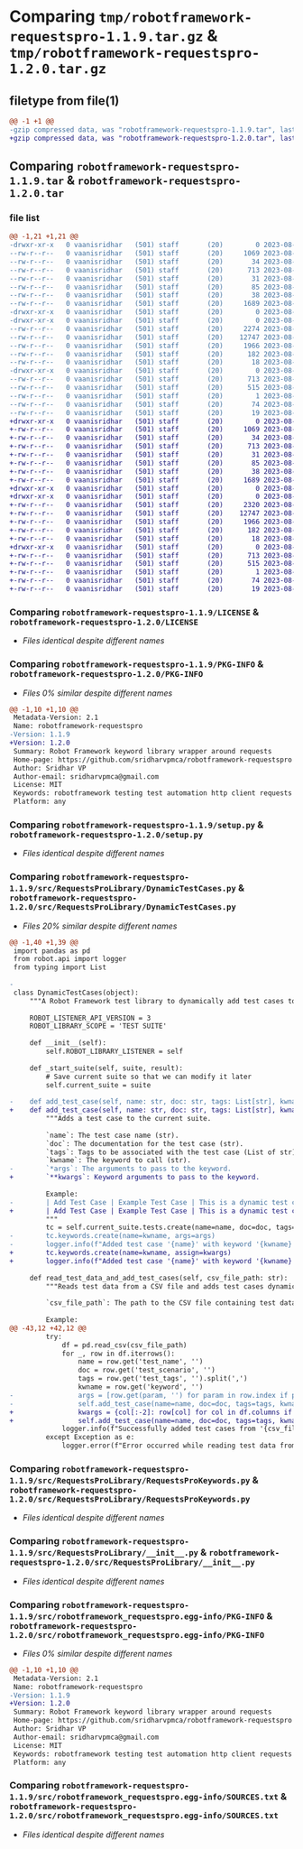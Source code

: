 # Comparing `tmp/robotframework-requestspro-1.1.9.tar.gz` & `tmp/robotframework-requestspro-1.2.0.tar.gz`

## filetype from file(1)

```diff
@@ -1 +1 @@
-gzip compressed data, was "robotframework-requestspro-1.1.9.tar", last modified: Fri Aug  4 03:55:32 2023, max compression
+gzip compressed data, was "robotframework-requestspro-1.2.0.tar", last modified: Fri Aug  4 04:31:47 2023, max compression
```

## Comparing `robotframework-requestspro-1.1.9.tar` & `robotframework-requestspro-1.2.0.tar`

### file list

```diff
@@ -1,21 +1,21 @@
-drwxr-xr-x   0 vaanisridhar   (501) staff       (20)        0 2023-08-04 03:55:32.797522 robotframework-requestspro-1.1.9/
--rw-r--r--   0 vaanisridhar   (501) staff       (20)     1069 2023-08-04 03:00:29.000000 robotframework-requestspro-1.1.9/LICENSE
--rw-r--r--   0 vaanisridhar   (501) staff       (20)       34 2023-08-04 03:00:29.000000 robotframework-requestspro-1.1.9/MANIFEST.in
--rw-r--r--   0 vaanisridhar   (501) staff       (20)      713 2023-08-04 03:55:32.797394 robotframework-requestspro-1.1.9/PKG-INFO
--rw-r--r--   0 vaanisridhar   (501) staff       (20)       31 2023-08-04 03:00:29.000000 robotframework-requestspro-1.1.9/README.md
--rw-r--r--   0 vaanisridhar   (501) staff       (20)       85 2023-08-04 03:00:29.000000 robotframework-requestspro-1.1.9/requirements.txt
--rw-r--r--   0 vaanisridhar   (501) staff       (20)       38 2023-08-04 03:55:32.797567 robotframework-requestspro-1.1.9/setup.cfg
--rw-r--r--   0 vaanisridhar   (501) staff       (20)     1689 2023-08-04 03:00:29.000000 robotframework-requestspro-1.1.9/setup.py
-drwxr-xr-x   0 vaanisridhar   (501) staff       (20)        0 2023-08-04 03:55:32.794977 robotframework-requestspro-1.1.9/src/
-drwxr-xr-x   0 vaanisridhar   (501) staff       (20)        0 2023-08-04 03:55:32.796632 robotframework-requestspro-1.1.9/src/RequestsProLibrary/
--rw-r--r--   0 vaanisridhar   (501) staff       (20)     2274 2023-08-04 03:48:18.000000 robotframework-requestspro-1.1.9/src/RequestsProLibrary/DynamicTestCases.py
--rw-r--r--   0 vaanisridhar   (501) staff       (20)    12747 2023-08-04 03:00:29.000000 robotframework-requestspro-1.1.9/src/RequestsProLibrary/RequestsProKeywords.py
--rw-r--r--   0 vaanisridhar   (501) staff       (20)     1966 2023-08-04 03:00:29.000000 robotframework-requestspro-1.1.9/src/RequestsProLibrary/__init__.py
--rw-r--r--   0 vaanisridhar   (501) staff       (20)      182 2023-08-04 03:00:29.000000 robotframework-requestspro-1.1.9/src/RequestsProLibrary/compat.py
--rw-r--r--   0 vaanisridhar   (501) staff       (20)       18 2023-08-04 03:33:25.000000 robotframework-requestspro-1.1.9/src/RequestsProLibrary/version.py
-drwxr-xr-x   0 vaanisridhar   (501) staff       (20)        0 2023-08-04 03:55:32.797190 robotframework-requestspro-1.1.9/src/robotframework_requestspro.egg-info/
--rw-r--r--   0 vaanisridhar   (501) staff       (20)      713 2023-08-04 03:55:32.000000 robotframework-requestspro-1.1.9/src/robotframework_requestspro.egg-info/PKG-INFO
--rw-r--r--   0 vaanisridhar   (501) staff       (20)      515 2023-08-04 03:55:32.000000 robotframework-requestspro-1.1.9/src/robotframework_requestspro.egg-info/SOURCES.txt
--rw-r--r--   0 vaanisridhar   (501) staff       (20)        1 2023-08-04 03:55:32.000000 robotframework-requestspro-1.1.9/src/robotframework_requestspro.egg-info/dependency_links.txt
--rw-r--r--   0 vaanisridhar   (501) staff       (20)       74 2023-08-04 03:55:32.000000 robotframework-requestspro-1.1.9/src/robotframework_requestspro.egg-info/requires.txt
--rw-r--r--   0 vaanisridhar   (501) staff       (20)       19 2023-08-04 03:55:32.000000 robotframework-requestspro-1.1.9/src/robotframework_requestspro.egg-info/top_level.txt
+drwxr-xr-x   0 vaanisridhar   (501) staff       (20)        0 2023-08-04 04:31:47.725133 robotframework-requestspro-1.2.0/
+-rw-r--r--   0 vaanisridhar   (501) staff       (20)     1069 2023-08-04 03:00:29.000000 robotframework-requestspro-1.2.0/LICENSE
+-rw-r--r--   0 vaanisridhar   (501) staff       (20)       34 2023-08-04 03:00:29.000000 robotframework-requestspro-1.2.0/MANIFEST.in
+-rw-r--r--   0 vaanisridhar   (501) staff       (20)      713 2023-08-04 04:31:47.725015 robotframework-requestspro-1.2.0/PKG-INFO
+-rw-r--r--   0 vaanisridhar   (501) staff       (20)       31 2023-08-04 03:00:29.000000 robotframework-requestspro-1.2.0/README.md
+-rw-r--r--   0 vaanisridhar   (501) staff       (20)       85 2023-08-04 03:00:29.000000 robotframework-requestspro-1.2.0/requirements.txt
+-rw-r--r--   0 vaanisridhar   (501) staff       (20)       38 2023-08-04 04:31:47.725175 robotframework-requestspro-1.2.0/setup.cfg
+-rw-r--r--   0 vaanisridhar   (501) staff       (20)     1689 2023-08-04 03:00:29.000000 robotframework-requestspro-1.2.0/setup.py
+drwxr-xr-x   0 vaanisridhar   (501) staff       (20)        0 2023-08-04 04:31:47.722440 robotframework-requestspro-1.2.0/src/
+drwxr-xr-x   0 vaanisridhar   (501) staff       (20)        0 2023-08-04 04:31:47.724236 robotframework-requestspro-1.2.0/src/RequestsProLibrary/
+-rw-r--r--   0 vaanisridhar   (501) staff       (20)     2320 2023-08-04 04:30:58.000000 robotframework-requestspro-1.2.0/src/RequestsProLibrary/DynamicTestCases.py
+-rw-r--r--   0 vaanisridhar   (501) staff       (20)    12747 2023-08-04 03:00:29.000000 robotframework-requestspro-1.2.0/src/RequestsProLibrary/RequestsProKeywords.py
+-rw-r--r--   0 vaanisridhar   (501) staff       (20)     1966 2023-08-04 03:00:29.000000 robotframework-requestspro-1.2.0/src/RequestsProLibrary/__init__.py
+-rw-r--r--   0 vaanisridhar   (501) staff       (20)      182 2023-08-04 03:00:29.000000 robotframework-requestspro-1.2.0/src/RequestsProLibrary/compat.py
+-rw-r--r--   0 vaanisridhar   (501) staff       (20)       18 2023-08-04 04:31:35.000000 robotframework-requestspro-1.2.0/src/RequestsProLibrary/version.py
+drwxr-xr-x   0 vaanisridhar   (501) staff       (20)        0 2023-08-04 04:31:47.724846 robotframework-requestspro-1.2.0/src/robotframework_requestspro.egg-info/
+-rw-r--r--   0 vaanisridhar   (501) staff       (20)      713 2023-08-04 04:31:47.000000 robotframework-requestspro-1.2.0/src/robotframework_requestspro.egg-info/PKG-INFO
+-rw-r--r--   0 vaanisridhar   (501) staff       (20)      515 2023-08-04 04:31:47.000000 robotframework-requestspro-1.2.0/src/robotframework_requestspro.egg-info/SOURCES.txt
+-rw-r--r--   0 vaanisridhar   (501) staff       (20)        1 2023-08-04 04:31:47.000000 robotframework-requestspro-1.2.0/src/robotframework_requestspro.egg-info/dependency_links.txt
+-rw-r--r--   0 vaanisridhar   (501) staff       (20)       74 2023-08-04 04:31:47.000000 robotframework-requestspro-1.2.0/src/robotframework_requestspro.egg-info/requires.txt
+-rw-r--r--   0 vaanisridhar   (501) staff       (20)       19 2023-08-04 04:31:47.000000 robotframework-requestspro-1.2.0/src/robotframework_requestspro.egg-info/top_level.txt
```

### Comparing `robotframework-requestspro-1.1.9/LICENSE` & `robotframework-requestspro-1.2.0/LICENSE`

 * *Files identical despite different names*

### Comparing `robotframework-requestspro-1.1.9/PKG-INFO` & `robotframework-requestspro-1.2.0/PKG-INFO`

 * *Files 0% similar despite different names*

```diff
@@ -1,10 +1,10 @@
 Metadata-Version: 2.1
 Name: robotframework-requestspro
-Version: 1.1.9
+Version: 1.2.0
 Summary: Robot Framework keyword library wrapper around requests
 Home-page: https://github.com/sridharvpmca/robotframework-requestspro
 Author: Sridhar VP
 Author-email: sridharvpmca@gmail.com
 License: MIT
 Keywords: robotframework testing test automation http client requests
 Platform: any
```

### Comparing `robotframework-requestspro-1.1.9/setup.py` & `robotframework-requestspro-1.2.0/setup.py`

 * *Files identical despite different names*

### Comparing `robotframework-requestspro-1.1.9/src/RequestsProLibrary/DynamicTestCases.py` & `robotframework-requestspro-1.2.0/src/RequestsProLibrary/DynamicTestCases.py`

 * *Files 20% similar despite different names*

```diff
@@ -1,40 +1,39 @@
 import pandas as pd
 from robot.api import logger
 from typing import List
 
-
 class DynamicTestCases(object):
     """A Robot Framework test library to dynamically add test cases to the current suite."""
 
     ROBOT_LISTENER_API_VERSION = 3
     ROBOT_LIBRARY_SCOPE = 'TEST SUITE'
 
     def __init__(self):
         self.ROBOT_LIBRARY_LISTENER = self
 
     def _start_suite(self, suite, result):
         # Save current suite so that we can modify it later
         self.current_suite = suite
 
-    def add_test_case(self, name: str, doc: str, tags: List[str], kwname: str, *args):
+    def add_test_case(self, name: str, doc: str, tags: List[str], kwname: str, **kwargs):
         """Adds a test case to the current suite.
 
         `name`: The test case name (str).
         `doc`: The documentation for the test case (str).
         `tags`: Tags to be associated with the test case (List of str).
         `kwname`: The keyword to call (str).
-        `*args`: The arguments to pass to the keyword.
+        `**kwargs`: Keyword arguments to pass to the keyword.
 
         Example:
-        | Add Test Case | Example Test Case | This is a dynamic test case | ['smoke'] | Log Many | Hello | world | WARN |
+        | Add Test Case | Example Test Case | This is a dynamic test case | ['smoke'] | Log Many | arg1=Hello | arg2=world | level=WARN |
         """
         tc = self.current_suite.tests.create(name=name, doc=doc, tags=tags)
-        tc.keywords.create(name=kwname, args=args)
-        logger.info(f"Added test case '{name}' with keyword '{kwname}' and args: {args}")
+        tc.keywords.create(name=kwname, assign=kwargs)
+        logger.info(f"Added test case '{name}' with keyword '{kwname}' and keyword arguments: {kwargs}")
 
     def read_test_data_and_add_test_cases(self, csv_file_path: str):
         """Reads test data from a CSV file and adds test cases dynamically.
 
         `csv_file_path`: The path to the CSV file containing test data.
 
         Example:
@@ -43,12 +42,12 @@
         try:
             df = pd.read_csv(csv_file_path)
             for _, row in df.iterrows():
                 name = row.get('test_name', '')
                 doc = row.get('test_scenario', '')
                 tags = row.get('test_tags', '').split(',')
                 kwname = row.get('keyword', '')
-                args = [row.get(param, '') for param in row.index if param.endswith('_v')]
-                self.add_test_case(name=name, doc=doc, tags=tags, kwname=kwname, *args)
+                kwargs = {col[:-2]: row[col] for col in df.columns if col.endswith('_v')}
+                self.add_test_case(name=name, doc=doc, tags=tags, kwname=kwname, **kwargs)
             logger.info(f"Successfully added test cases from '{csv_file_path}'.")
         except Exception as e:
             logger.error(f"Error occurred while reading test data from '{csv_file_path}': {e}")
```

### Comparing `robotframework-requestspro-1.1.9/src/RequestsProLibrary/RequestsProKeywords.py` & `robotframework-requestspro-1.2.0/src/RequestsProLibrary/RequestsProKeywords.py`

 * *Files identical despite different names*

### Comparing `robotframework-requestspro-1.1.9/src/RequestsProLibrary/__init__.py` & `robotframework-requestspro-1.2.0/src/RequestsProLibrary/__init__.py`

 * *Files identical despite different names*

### Comparing `robotframework-requestspro-1.1.9/src/robotframework_requestspro.egg-info/PKG-INFO` & `robotframework-requestspro-1.2.0/src/robotframework_requestspro.egg-info/PKG-INFO`

 * *Files 0% similar despite different names*

```diff
@@ -1,10 +1,10 @@
 Metadata-Version: 2.1
 Name: robotframework-requestspro
-Version: 1.1.9
+Version: 1.2.0
 Summary: Robot Framework keyword library wrapper around requests
 Home-page: https://github.com/sridharvpmca/robotframework-requestspro
 Author: Sridhar VP
 Author-email: sridharvpmca@gmail.com
 License: MIT
 Keywords: robotframework testing test automation http client requests
 Platform: any
```

### Comparing `robotframework-requestspro-1.1.9/src/robotframework_requestspro.egg-info/SOURCES.txt` & `robotframework-requestspro-1.2.0/src/robotframework_requestspro.egg-info/SOURCES.txt`

 * *Files identical despite different names*

